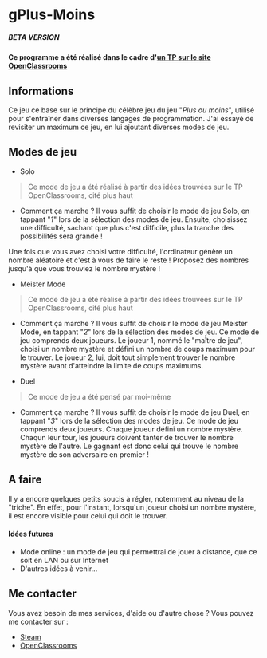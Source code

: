 # gPlus-Moins
##### **BETA VERSION**
**Ce programme a été réalisé dans le cadre d'[un TP sur le site OpenClassrooms](https://openclassrooms.com/courses/apprenez-a-programmer-en-c/tp-plus-ou-moins-votre-premier-jeu)**

## Informations
Ce jeu ce base sur le principe du célèbre jeu du jeu "*Plus ou moins*", utilisé pour s'entraîner dans diverses langages de programmation.
J'ai essayé de revisiter un maximum ce jeu, en lui ajoutant diverses modes de jeu.

## Modes de jeu
* Solo
> Ce mode de jeu a été réalisé à partir des idées trouvées sur le TP OpenClassrooms, cité plus haut
  * Comment ça marche ?
  Il vous suffit de choisir le mode de jeu Solo, en tappant "*1*" lors de la sélection des modes de jeu.
  Ensuite, choisissez une difficulté, sachant que plus c'est difficile, plus la tranche des possibilités sera grande !

  Une fois que vous avez choisi votre difficulté, l'ordinateur génère un nombre aléatoire et c'est à vous de faire le reste !
  Proposez des nombres jusqu'à que vous trouviez le nombre mystère !


* Meister Mode
> Ce mode de jeu a été réalisé à partir des idées trouvées sur le TP OpenClassrooms, cité plus haut
  * Comment ça marche ?
  Il vous suffit de choisir le mode de jeu Meister Mode, en tappant "*2*" lors de la sélection des modes de jeu.
  Ce mode de jeu comprends deux joueurs. Le joueur 1, nommé le "maître de jeu", choisi un nombre mystère et défini un nombre de coups maximum pour le trouver.
  Le joueur 2, lui, doit tout simplement trouver le nombre mystère avant d'atteindre la limite de coups maximums.


* Duel
> Ce mode de jeu a été pensé par moi-même
  * Comment ça marche ?
  Il vous suffit de choisir le mode de jeu Duel, en tappant "*3*" lors de la sélection des modes de jeu.
  Ce mode de jeu comprends deux joueurs. Chaque joueur défini un nombre mystère. Chaqun leur tour, les joueurs doivent tanter de trouver le nombre mystère de l'autre.
  Le gagnant est donc celui qui trouve le nombre mystère de son adversaire en premier !

## A faire
Il y a encore quelques petits soucis à régler, notemment au niveau de la "triche". En effet, pour l'instant, lorsqu'un joueur choisi un nombre mystère, il est encore visible pour celui qui doit le trouver.
#### Idées futures
  * Mode online : un mode de jeu qui permettrai de jouer à distance, que ce soit en LAN ou sur Internet
  * D'autres idées à venir...

## Me contacter
Vous avez besoin de mes services, d'aide ou d'autre chose ?
Vous pouvez me contacter sur :
* [Steam](https://steamcommunity.com/id/EpicGaby)
* [OpenClassrooms](https://openclassrooms.com/membres/gabrielsantamaria)
